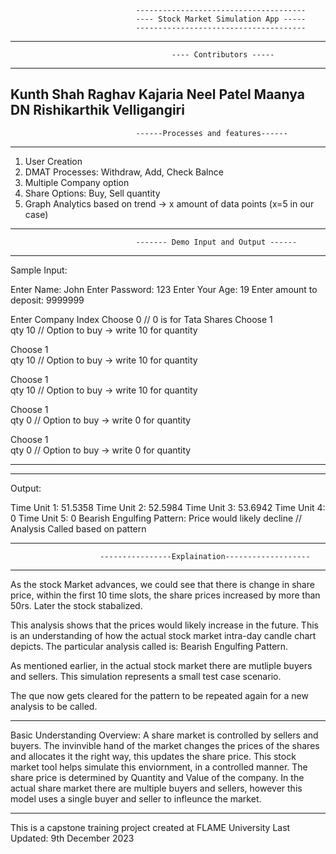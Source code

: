                                 --------------------------------------
                                ---- Stock Market Simulation App -----
                                --------------------------------------
---------------------------------------------------------------------------------------------------
                                        ---- Contributors -----
---------------------------------------------------------------------------------------------------
Kunth Shah
Raghav Kajaria
Neel Patel
Maanya DN
Rishikarthik Velligangiri
---------------------------------------------------------------------------------------------------
                                ------Processes and features------
----------------------------------------------------------------------------------------------------

1. User Creation
2. DMAT Processes: Withdraw, Add, Check Balnce
3. Multiple Company option
4. Share Options: Buy, Sell quantity
5. Graph Analytics based on trend -> x amount of data points (x=5 in our case)

--------------------------------------------------------------------------------------------------
                                ------- Demo Input and Output ------
---------------------------------------------------------------------------------------------------

Sample Input: 

Enter Name: John
Enter Password: 123
Enter Your Age: 19
Enter amount to deposit: 9999999

Enter Company Index 
Choose 0                   // 0 is for Tata Shares
Choose 1                 
    qty 10             // Option to buy -> write 10 for quantity

Choose 1                 
    qty 10             // Option to buy -> write 10 for quantity

Choose 1                 
    qty 10             // Option to buy -> write 10 for quantity

Choose 1                 
    qty 0             // Option to buy -> write 0 for quantity

Choose 1                 
    qty 0             // Option to buy -> write 0 for quantity


--------------------------------------------
--------------------------------------------
Output: 


Time Unit 1: 51.5358
Time Unit 2: 52.5984
Time Unit 3: 53.6942
Time Unit 4: 0
Time Unit 5: 0
Bearish Engulfing Pattern: Price would likely decline    // Analysis Called based on pattern



---------------------------------------------------------------------------------------------------
                        ----------------Explaination-------------------
---------------------------------------------------------------------------------------------------

As the stock Market advances, we could see that there is change in share price, within the first 10 time slots, the share prices increased by more than 50rs. 
Later the stock stabalized. 

This analysis shows that the prices would likely increase in the future. This is an understanding of how the actual stock market intra-day candle chart depicts. The particular analysis called is: 
Bearish Engulfing Pattern. 

As mentioned earlier, in the actual stock market there are mutliple buyers and sellers. 
This simulation represents a small test case scenario. 

The que now gets cleared for the pattern to be repeated again for a new analysis to be called.


---------------------------------------

Basic Understanding Overview: 
A share market is controlled by sellers and buyers. The invinvible hand of the market changes the prices of the shares and allocates it the right way, 
this updates the share price. 
This stock market tool helps simulate this enviornment, in a controlled manner. The share price is determined by Quantity and Value of the company.
In the actual share market there are multiple buyers and sellers, however this model uses a single buyer and seller to infleunce the market. 


----------------------------------------
This is a capstone training project created at FLAME University
Last Updated: 9th December 2023


